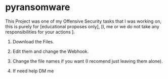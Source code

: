 # pyransomware
This Project was one of my Offensive Security tasks that I was working on, this is purely for [educational proposes only],
[I, me or we do not take any responsibilities for your actions ].

1) Download the Files.

2) Edit them and change the Webhook. 

3) Change the file names if you want (I recomend just leaving them alone).

4) If need help DM me 

